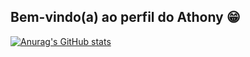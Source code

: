 ## Bem-vindo(a) ao perfil do Athony 😁

[![Anurag's GitHub stats](https://github-readme-stats.vercel.app/api?username=DevLopes2)](https://github.com/DevLopes2/github-readme-stats)
